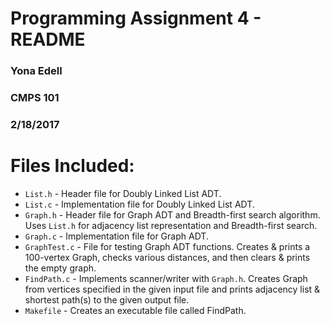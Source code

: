 # Programming Assignment 4 - README

### Yona Edell
### CMPS 101
### 2/18/2017

# Files Included:

* `List.h` - Header file for Doubly Linked List ADT.
* `List.c` - Implementation file for Doubly Linked List ADT.
* `Graph.h` - Header file for Graph ADT and Breadth-first search algorithm.
              Uses `List.h` for adjacency list representation and Breadth-first search.
* `Graph.c` - Implementation file for Graph ADT.
* `GraphTest.c` - File for testing Graph ADT functions. Creates & prints a 100-vertex Graph,
                  checks various distances, and then clears & prints the empty graph.
* `FindPath.c` - Implements scanner/writer with `Graph.h`. Creates Graph from vertices specified
                 in the given input file and prints adjacency list & shortest path(s) to
                 the given output file.
* `Makefile` - Creates an executable file called FindPath.
